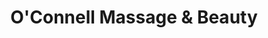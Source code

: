 ---
title: "O'Connell Massage & Beauty"
url: /north-adelaide/oconnell-massage-und-beauty/
shop: Massage
---